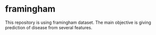 # framingham
This repository is using framingham dataset. The main objective is giving prediction of disease from several features. 
